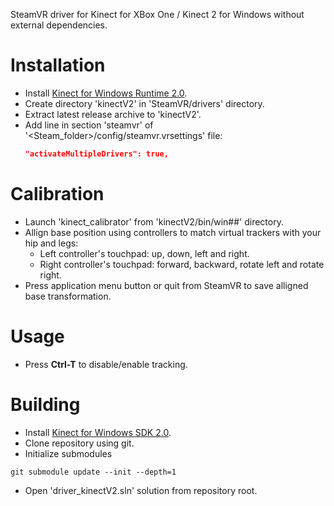 SteamVR driver for Kinect for XBox One / Kinect 2 for Windows without external dependencies.

# Installation
* Install [Kinect for Windows Runtime 2.0](https://www.microsoft.com/en-us/download/details.aspx?id=44559).
* Create directory 'kinectV2' in 'SteamVR/drivers' directory.
* Extract latest release archive to 'kinectV2'.
* Add line in section 'steamvr' of '<Steam_folder>/config/steamvr.vrsettings' file:
  ```JSON
  "activateMultipleDrivers": true,
  ```

# Calibration
* Launch 'kinect_calibrator' from 'kinectV2/bin/win##' directory.
* Allign base position using controllers to match virtual trackers with your hip and legs:
  * Left controller's touchpad: up, down, left and right.
  * Right controller's touchpad: forward, backward, rotate left and rotate right.
* Press application menu button or quit from SteamVR to save alligned base transformation.

# Usage
* Press **Ctrl-T** to disable/enable tracking.

# Building
* Install [Kinect for Windows SDK 2.0](https://www.microsoft.com/en-us/download/details.aspx?id=44561).
* Clone repository using git.
* Initialize submodules
```
git submodule update --init --depth=1
```
* Open 'driver_kinectV2.sln' solution from repository root.
